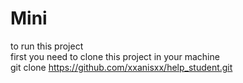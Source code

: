 # Mini
to run this project  
first you need to clone this project in your machine  
    git clone https://github.com/xxanisxx/help_student.git  




